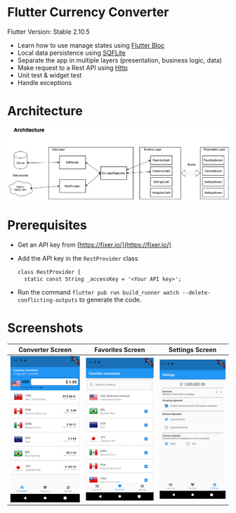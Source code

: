 # Flutter Currency Converter

Flutter Version: Stable 2.10.5

- Learn how to use manage states using [Flutter Bloc](https://pub.dev/packages/flutter_bloc)
- Local data persistence using [SQFLite](https://pub.dev/packages/sqflite)
- Separate the app in multiple layers (presentation, business logic, data)
- Make request to a Rest API using [Http](https://pub.dev/packages/http)
- Unit test & widget test
- Handle exceptions

# Architecture


![Image 1](screenshots/Architecture.png)

# Prerequisites

- Get an API key from [https://fixer.io/](https://fixer.io/)
- Add the API key in the `RestProvider` class

  ````
  class RestProvider {
    static const String _accessKey = '<Your API key>';
  ````

- Run the command `flutter pub run build_runner watch --delete-conflicting-outputs` to generate the code.

# Screenshots

| Converter Screen                   | Favorites Screen                   | Settings Screen                    |
|------------------------------------|------------------------------------|------------------------------------|
| ![Image 1](screenshots/image1.png) | ![Image 2](screenshots/image2.png) | ![Image 3](screenshots/image3.png) |

